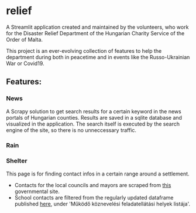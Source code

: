 # relief

A Streamlit application created and maintained by the volunteers, who work for the Disaster Relief Department of the Hungarian Charity Service of the Order of Malta.  

This project is an ever-evolving collection of features to help the department during both in peacetime and in events like the Russo-Ukrainian War or Covid19. 

## Features:
### News
A Scrapy solution to get search results for a certain keyword in the news portals of Hungarian counties. Results are saved in a sqlite database and visualized in the application. The search itself is executed by the search engine of the site, so there is no unneccessary traffic.
### Rain

### Shelter
This page is for finding contact infos in a certain range around a settlement.
- Contacts for the local councils and mayors are scraped from [this](http://xn--tosz-5qa.hu/szolgaltatasaink/onkormanyzati-adatbazis/?telepules=) governmental site. 
- School contacts are filtered from the regularly updated dataframe published [here](https://dari.oktatas.hu/), under 'Működő köznevelési feladatellátási helyek listája'.
